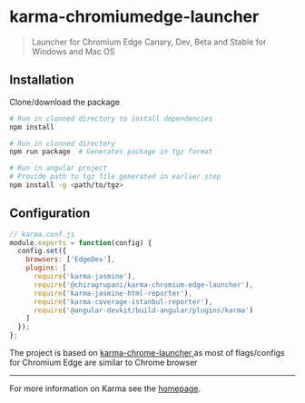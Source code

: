 # karma-chromiumedge-launcher

> Launcher for Chromium Edge Canary, Dev, Beta and Stable for Windows and Mac OS

## Installation

Clone/download the package

```bash
# Run in clonned directory to install dependencies
npm install

# Run in clonned directory
npm run package  # Generates package in tgz format

# Run in angular project
# Provide path to tgz file generated in earlier step
npm install -g <path/to/tgz>
```

## Configuration

```js
// karma.conf.js
module.exports = function(config) {
  config.set({
    browsers: ['EdgeDev'],
    plugins: [
      require('karma-jasmine'),
      require('@chiragrupani/karma-chromium-edge-launcher'),
      require('karma-jasmine-html-reporter'),
      require('karma-coverage-istanbul-reporter'),
      require('@angular-devkit/build-angular/plugins/karma')
    ]
  });
};
```

The project is based on [karma-chrome-launcher
](https://github.com/karma-runner/karma-chrome-launcher) as most of flags/configs for Chromium Edge are similar to Chrome browser

---

For more information on Karma see the [homepage].

[homepage]: http://karma-runner.github.com
